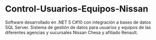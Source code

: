 # Control-Usuarios-Equipos-Nissan
Software desarrollado en .NET 5 C#10 con integración a bases de datos SQL Server. Sistema de gestión de datos para usuarios y equipos de las diferentes agencias y sucursales Nissan Chesa y afiliado Renault.

